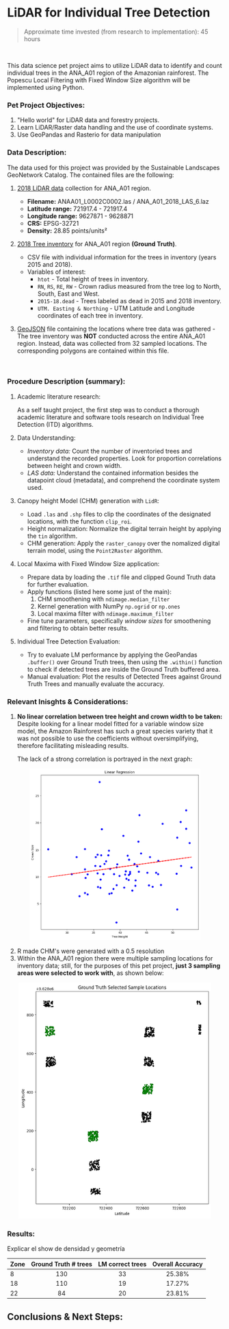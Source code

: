# LiDAR for Individual Tree Detection

> Approximate time invested (from research to implementation): 45 hours 

&nbsp;

This data science pet project aims to utilize LiDAR data to identify and count individual trees in the ANA_A01 region of the Amazonian rainforest. The Popescu Local Filtering with Fixed Window Size algorithm will be implemented using Python.

### **Pet Project Objectives:**

1. "Hello world" for LiDAR data and forestry projects.
2. Learn LiDAR/Raster data handling and the use of coordinate systems.
3. Use GeoPandas and Rasterio for data manipulation

### **Data Description:**

The data used for this project was provided by the Sustainable Landscapes GeoNetwork Catalog. The contained files are the following:
1. [2018 LiDAR data](https://www.paisagenslidar.cnptia.embrapa.br/geonetwork/srv/por/catalog.search#/metadata/5119e5aa-ab6a-4bb8-a4b4-a3eff77fe564) collection for ANA_A01 region.

    *  **Filename:** ANAA01_L0002C0002.las / ANA_A01_2018_LAS_6.laz
    *  **Latitude range:** 721917.4 - 721917.4
    *  **Longitude range:** 9627871 - 9628871
    *  **CRS:** EPSG-32721
    *  **Density:** 28.85 points/units²

2. [2018 Tree inventory](https://www.paisagenslidar.cnptia.embrapa.br/geonetwork/srv/spa/catalog.search#/metadata/44d96974-77b0-4e22-9fce-79609604bfd3) for ANA_A01 region **(Ground Truth)**.

    * CSV file with individual information for the trees in inventory (years 2015 and 2018).
    * Variables of interest:
         * `htot` - Total height of trees in inventory.
         * `RN`, `RS`, `RE`, `RW` - Crown radius measured from the tree log to North, South, East and West.
         * `2015-18.dead` - Trees labeled as dead in 2015 and 2018 inventory.
         * `UTM. Easting & Northing` - UTM Latitude and Longitude coordinates of each tree in inventory.

3. [GeoJSON](https://www.paisagenslidar.cnptia.embrapa.br/geoserver/wfs?srsName=EPSG%3A4326&typename=geonode%3Aana_a01_2018_plot_location&outputFormat=json&version=1.0.0&service=WFS&request=GetFeature&access_token=76f1f406d2ad11edb93d00163e1134a6) file containing the locations where tree data was gathered - The tree inventory was **NOT** conducted across the entire ANA_A01 region. Instead, data was collected from 32 sampled locations. The corresponding polygons are contained within this file. 

&nbsp;

### **Procedure Description (summary):**

1. Academic literature research: 
    
    As a self taught project, the first step was to conduct a thorough academic literature and software tools research on Individual Tree Detection (ITD) algorithms. 

2. Data Understanding:

    * _Inventory data:_   Count the number of inventoried trees and understand the recorded properties. Look for proportion correlations between height and crown width.
    * _LAS data:_ Understand the contained information besides the datapoint cloud (metadata), and comprehend the coordinate system used.

3. Canopy height Model (CHM) generation with `LidR`:
    * Load `.las` and `.shp` files to clip the coordinates of the designated locations, with the function `clip_roi`.
    * Height normalization: Normalize the digital terrain height by applying the  `tin` algorithm. 
    * CHM generation: Apply the `raster_canopy` over the nomalized digital terrain model, using the `Point2Raster` algorithm. 

4. Local Maxima with Fixed Window Size application:
    * Prepare data by loading the `.tif` file and clipped Gound Truth data for further evaluation. 
    * Apply functions (listed here some just of the main): 
        1. CHM smoothening with `ndimage.median_filter`
        2. Kernel generation with NumPy `np.ogrid` or `np.ones`
        3. Local maxima filter with `ndimage.maximum_filter`
    * Fine tune parameters, specifically _window sizes_ for smoothening and filtering to obtain better results.

5. Individual Tree Detection Evaluation:
    * Try to evaluate LM performance by applying the GeoPandas `.buffer()` over Ground Truth trees, then using the `.within()` function to check if detected trees are inside the Ground Truth buffered area.
    * Manual evaluation: Plot the results of Detected Trees against Ground Truth Trees and manually evaluate the accuracy.


### **Relevant Inisghts & Considerations:**

1. **No linear correlation between tree height and crown width to be taken:**
Despite looking for a linear model fitted for a variable window size model, the Amazon Rainforest has such a great species variety that it was not possible to use the coefficients without oversimplifying, therefore facilitating misleading results.

    The lack of a strong correlation is portrayed in the next graph:

<p align="center">
<img src=https://github.com/jvrapp/LiDAR_Individual_Tree_Detection/blob/main/images/Correlation-height-crown.png width="400" height="400">
</p>

2. R made CHM's were generated with a 0.5 resolution
3. Within the ANA_A01 region there were multiple sampling locations for inventory data; still, for the purposes of this pet project, **just 3 sampling areas were selected to work with**, as shown below:

<p align="center">
<img src=https://github.com/jvrapp/LiDAR_Individual_Tree_Detection/blob/main/images/Samped_locations.png width="450" height="550">
</p>

### **Results**:

Explicar el show de densidad y geometría

| Zone      | Ground Truth # trees | LM correct trees| Overall Accuracy|
| --------- | :-----------------:  | :------------:  | :------------:  |
| 8         | 130                  | 33              | 25.38%          |
| 18        | 110                  | 19              | 17.27%          |
| 22        | 84                   | 20              | 23.81%          |


## Conclusions & Next Steps: